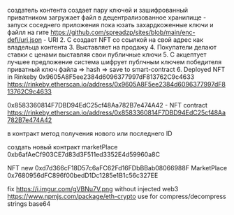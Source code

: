 
создатель контента создает пару ключей и зашифрованный приватником загружает файл в децентрализованное хранилище - запуск соседнего приложения  пока юзать захардкоженные ключи и файлл на гите
https://github.com/spreadzp/sites/blob/main/enc-defi/uri.json - URI
2. С создает NFT со ссылкой на свой адрес как владельца контента
3. Выставляет на продажу
4. Покупатели делают ставки с ценами выставляя свои публичные ключи
5. С акцептует лучшее предложение система шифрует публчным ключем победителя приватный ключ файла => hash => save to smart-contract 
6. Deployed NFT in Rinkeby 0x9605A8F5ee2384d6096377997dF813762C9c4633
https://rinkeby.etherscan.io/address/0x9605A8F5ee2384d6096377997dF813762C9c4633

 
0x8583360814F7DBD94EdC25cf48Aa782B7e474A42   - NFT contract
https://rinkeby.etherscan.io/address/0x8583360814F7DBD94EdC25cf48Aa782B7e474A42

в контракт метод получения нового или последнего ID 


создать новый контракт marketPlace 0xb6afAeCf903CE7d83d3F511ed3352E4d59960a8C

NFT new 0xd7d366cF18D57c6aFC62Fd16FDbBBab08066988F
MarketPlace 0x7680956dFC896f00bedD1Dc1285e1B1c56c327EE

fix https://i.imgur.com/gVBNu7V.png  without injected web3
https://www.npmjs.com/package/eth-crypto   use for compress/decompress strings base64






